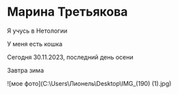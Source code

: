# Марина Третьякова

Я учусь в Нетологии

У меня есть кошка

Сегодня 30.11.2023, последний день осени

Завтра зима

![мое фото](C:\Users\Лионель\Desktop\IMG_(190) (1).jpg)